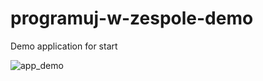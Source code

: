 # programuj-w-zespole-demo
Demo application for start

![app_demo](https://user-images.githubusercontent.com/98203561/173145238-eba9e0c1-f50d-43fa-b0dd-931e0cc28b9d.png)
